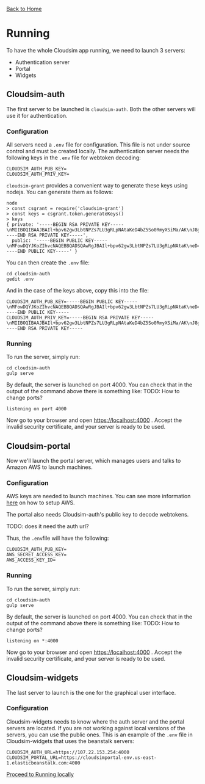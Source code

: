 [Back to Home](Home)

# Running #

To have the whole Cloudsim app running, we need to launch 3 servers:

* Authentication server
* Portal
* Widgets

## Cloudsim-auth ##

The first server to be launched is `cloudsim-auth`. Both the other servers
will use it for authentication.

### Configuration ###

All servers need a `.env` file for configuration. This file is not
under source control and must be created locally. The authentication server needs
the following keys in the `.env` file for webtoken decoding:

    CLOUDSIM_AUTH_PUB_KEY=
    CLOUDSIM_AUTH_PRIV_KEY=

`cloudsim-grant` provides a convenient way to generate these keys using nodejs. You
can generate them as follows:

    node
    > const csgrant = require('cloudsim-grant')
    > const keys = csgrant.token.generateKeys()
    > keys
    { private: '-----BEGIN RSA PRIVATE KEY-----\nMIIBOQIBAAJBAIl+bpv62gw3LbtNPZs7LU3gRLpNAtaKeD4bZ5So0RmyXSiMa/AK\nJ8gZ2zZ33NhoHJ47i7AS48OhC4VmSHXETbUCAQUCQG3+vuMvFNaSivw9yuKVvdfm\nnWHXNXhuxpgV7HbtdBSNhF+wAAJ79iCXA82TeotISHxvDs5glrFOXJG69SQLjM0C\nIQDFM4+P44uIgaoAtWbcjAcdokC4IJ8b36yuTlBIij1RtQIhALJ9YNwJY6udsxXA\nGKceRqRgcAENewuGUmmA7E1+eIwBAiEAncLZP+k8bTSIAJEfFtZsF7UAk01MFkyK\nJQtzbTtkQV0CIQCOyrPjOrYi5I9Ema1Sfp7p5sAA15Wi0duHmlakZS08zQIgaU8T\n2vgd3YoM4k0wiCVxgIDY2qA7ZOWDFtNF8pEkQqE=\n-----END RSA PRIVATE KEY-----',
      public: '-----BEGIN PUBLIC KEY-----\nMFowDQYJKoZIhvcNAQEBBQADSQAwRgJBAIl+bpv62gw3LbtNPZs7LU3gRLpNAtaK\neD4bZ5So0RmyXSiMa/AKJ8gZ2zZ33NhoHJ47i7AS48OhC4VmSHXETbUCAQU=\n-----END PUBLIC KEY-----' }

You can then create the `.env` file:

    cd cloudsim-auth
    gedit .env

And in the case of the keys above, copy this into the file:

    CLOUDSIM_AUTH_PUB_KEY=-----BEGIN PUBLIC KEY-----\nMFowDQYJKoZIhvcNAQEBBQADSQAwRgJBAIl+bpv62gw3LbtNPZs7LU3gRLpNAtaK\neD4bZ5So0RmyXSiMa/AKJ8gZ2zZ33NhoHJ47i7AS48OhC4VmSHXETbUCAQU=\n-----END PUBLIC KEY-----
    CLOUDSIM_AUTH_PRIV_KEY=-----BEGIN RSA PRIVATE KEY-----\nMIIBOQIBAAJBAIl+bpv62gw3LbtNPZs7LU3gRLpNAtaKeD4bZ5So0RmyXSiMa/AK\nJ8gZ2zZ33NhoHJ47i7AS48OhC4VmSHXETbUCAQUCQG3+vuMvFNaSivw9yuKVvdfm\nnWHXNXhuxpgV7HbtdBSNhF+wAAJ79iCXA82TeotISHxvDs5glrFOXJG69SQLjM0C\nIQDFM4+P44uIgaoAtWbcjAcdokC4IJ8b36yuTlBIij1RtQIhALJ9YNwJY6udsxXA\nGKceRqRgcAENewuGUmmA7E1+eIwBAiEAncLZP+k8bTSIAJEfFtZsF7UAk01MFkyK\nJQtzbTtkQV0CIQCOyrPjOrYi5I9Ema1Sfp7p5sAA15Wi0duHmlakZS08zQIgaU8T\n2vgd3YoM4k0wiCVxgIDY2qA7ZOWDFtNF8pEkQqE=\n-----END RSA PRIVATE KEY-----

### Running ###

To run the server, simply run:

    cd cloudsim-auth
    gulp serve

By default, the server is launched on port 4000. You can check that in the
output of the command above there is something like:
TODO: How to change ports?

    listening on port 4000

Now go to your browser and open
[https://localhost:4000](https://localhost:4000)
. Accept the invalid security certificate, and your server is ready to be used.

## Cloudsim-portal ##

Now we'll launch the portal server, which manages users and talks to Amazon AWS
to launch machines.

### Configuration ###

AWS keys are needed to launch machines. You can see more information
[here](https://bitbucket.org/osrf/cloudsim-portal) on how to setup AWS.

The portal also needs Cloudsim-auth's public key to decode webtokens.

TODO: does it need the auth url?

Thus, the `.env`file will have the following:

    CLOUDSIM_AUTH_PUB_KEY=
    AWS_SECRET_ACCESS_KEY=
    AWS_ACCESS_KEY_ID=

### Running ###

To run the server, simply run:

    cd cloudsim-auth
    gulp serve

By default, the server is launched on port 4000. You can check that in the
output of the command above there is something like:
TODO: How to change ports?

    listening on *:4000

Now go to your browser and open
[https://localhost:4000](https://localhost:4000)
. Accept the invalid security certificate, and your server is ready to be used.

## Cloudsim-widgets ##

The last server to launch is the one for the graphical user interface.

### Configuration ###

Cloudsim-widgets needs to know where the auth server and the portal servers are located.
If you are not working against local versions of the servers, you can use the public ones.
This is an example of the `.env` file in Cloudsim-widgets that uses the beanstalk servers:

    CLOUDSIM_AUTH_URL=https://107.22.153.254:4000
    CLOUDSIM_PORTAL_URL=https://cloudsimportal-env.us-east-1.elasticbeanstalk.com:4000

[Proceed to Running locally](Running_locally)
